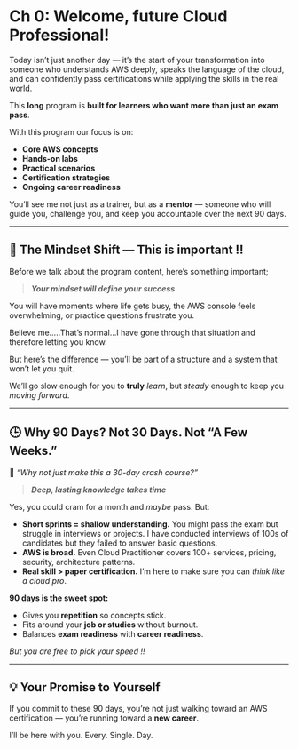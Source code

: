 # Ch 0: Welcome, future Cloud Professional! #

Today isn’t just another day — it’s the start of your transformation into someone who understands AWS deeply, speaks the language of the cloud, and can confidently pass certifications while applying the skills in the real world.

This **long** program is **built for learners who want more than just an exam pass**. 

With this program our focus is on:

- **Core AWS concepts**
- **Hands-on labs**
- **Practical scenarios**
- **Certification strategies**
- **Ongoing career readiness**

You’ll see me not just as a trainer, but as a **mentor** — someone who will guide you, challenge you, and keep you accountable over the next 90 days.

---

## 🌟 **The Mindset Shift  — This is important !!**

Before we talk about the program content, here’s something important;

> ***Your mindset will define your success***
> 

You will have moments where life gets busy, the AWS console feels overwhelming, or practice questions frustrate you.

Believe me…..That’s normal…I have gone through that situation and therefore letting you know.

But here’s the difference — you’ll be part of a structure and a system that won’t let you quit.

We’ll go slow enough for you to **truly** *learn*, but *steady* enough to keep you *moving forward*.

---

## 🕒 **Why 90 Days? Not 30 Days. Not “A Few Weeks.”**

💬 *“Why not just make this a 30-day crash course?”*

> ***Deep, lasting knowledge takes time***
> 

Yes, you could cram for a month and *maybe* pass. But:

- **Short sprints = shallow understanding.** You might pass the exam but struggle in interviews or projects. I have conducted interviews of 100s of candidates but they failed to answer basic questions.
- **AWS is broad.** Even Cloud Practitioner covers 100+ services, pricing, security, architecture patterns.
- **Real skill > paper certification.** I’m here to make sure you can *think like a cloud pro*.

**90 days is the sweet spot:**

- Gives you **repetition** so concepts stick.
- Fits around your **job or studies** without burnout.
- Balances **exam readiness** with **career readiness**.

*But you are free to pick your speed !!*

---

## 💡 **Your Promise to Yourself**

If you commit to these 90 days, you’re not just walking toward an AWS certification — you’re running toward a **new career**.

I’ll be here with you. Every. Single. Day.
